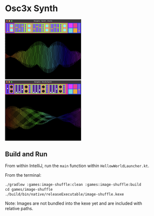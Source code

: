 # Osc3x Synth


<img src="https://raw.githubusercontent.com/kennycason/kengine/refs/heads/main/images/osc3x-2.png" width="50%"/> <img src="https://raw.githubusercontent.com/kennycason/kengine/refs/heads/main/images/osc3x-7.png" width="50%"/>

## Build and Run

From within IntelliJ, run the `main` function within `HellowWorldLauncher.kt`.

From the terminal:

```shell
./gradlew :games:image-shuffle:clean :games:image-shuffle:build
cd games/image-shuffle
./build/bin/native/releaseExecutable/image-shuffle.kexe
```

Note: Images are not bundled into the kexe yet and are included with relative paths.
